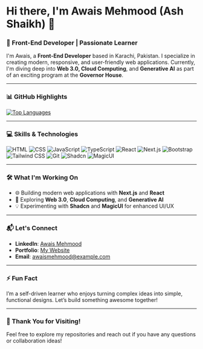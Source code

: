# Hi there, I'm Awais Mehmood (Ash Shaikh) 👋  

### 🌟 Front-End Developer | Passionate Learner  

I'm Awais, a **Front-End Developer** based in Karachi, Pakistan. I specialize in creating modern, responsive, and user-friendly web applications. Currently, I'm diving deep into **Web 3.0, Cloud Computing**, and **Generative AI** as part of an exciting program at the **Governor House**.

---

### 📊 GitHub Highlights  


[![Top Languages](https://github-readme-stats.vercel.app/api/top-langs/?username=Awaisprogram&layout=compact&theme=dark)](https://github.com/Awaisprogram)

---

### 💻 Skills & Technologies  

<p>
  <img src="https://img.shields.io/badge/HTML-Black?style=for-the-badge&logo=html5&logoColor=white" alt="HTML" />
  <img src="https://img.shields.io/badge/CSS-Black?style=for-the-badge&logo=css3&logoColor=white" alt="CSS" />
  <img src="https://img.shields.io/badge/JavaScript-Black?style=for-the-badge&logo=javascript&logoColor=yellow" alt="JavaScript" />
  <img src="https://img.shields.io/badge/TypeScript-Black?style=for-the-badge&logo=typescript&logoColor=blue" alt="TypeScript" />
  <img src="https://img.shields.io/badge/React-Black?style=for-the-badge&logo=react&logoColor=blue" alt="React" />
  <img src="https://img.shields.io/badge/Next.js-Black?style=for-the-badge&logo=next.js&logoColor=white" alt="Next.js" />
  <img src="https://img.shields.io/badge/Bootstrap-Black?style=for-the-badge&logo=bootstrap&logoColor=purple" alt="Bootstrap" />
  <img src="https://img.shields.io/badge/Tailwind%20CSS-Black?style=for-the-badge&logo=tailwind-css&logoColor=blue" alt="Tailwind CSS" />
  <img src="https://img.shields.io/badge/Git-Black?style=for-the-badge&logo=git&logoColor=orange" alt="Git" />
  <img src="https://img.shields.io/badge/Shadcn-Black?style=for-the-badge&logo=webflow&logoColor=cyan" alt="Shadcn" />
  <img src="https://img.shields.io/badge/MagicUI-Black?style=for-the-badge&logo=tailwind-css&logoColor=magenta" alt="MagicUI" />
</p>

---

### 🛠️ What I'm Working On  

- 🌐 Building modern web applications with **Next.js** and **React**  
- 🌱 Exploring **Web 3.0**, **Cloud Computing**, and **Generative AI**  
- 💡 Experimenting with **Shadcn** and **MagicUI** for enhanced UI/UX  

---

### 📬 Let's Connect  

- **LinkedIn**: [Awais Mehmood]([https://www.linkedin.com/in/awais-mehmood-903500309/overlay/about-this-profile/?lipi=urn%3Ali%3Apage%3Ad_flagship3_profile_view_base%3BW9GA%2FY20SMiZRjAfmUv6FQ%3D%3D])  
- **Portfolio**: [My Website](https://yourportfolio.com)  
- **Email**: [awaismehmood@example.com](mailto:awaisbinmehmoodahmed@gmail.com)  

---

### ⚡ Fun Fact  

I’m a self-driven learner who enjoys turning complex ideas into simple, functional designs. Let’s build something awesome together!  

---

### 🌈 Thank You for Visiting!  

Feel free to explore my repositories and reach out if you have any questions or collaboration ideas!
